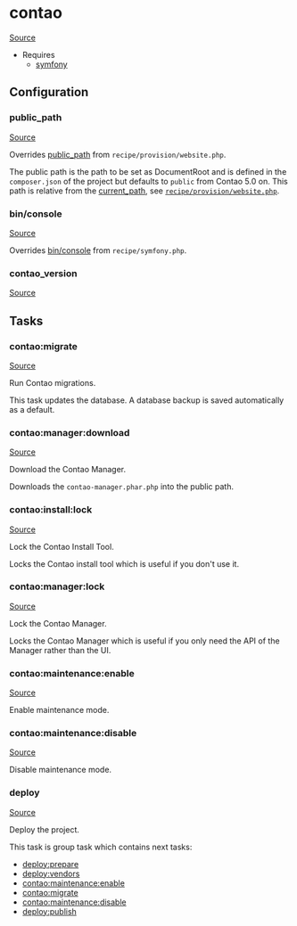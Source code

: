 <!-- DO NOT EDIT THIS FILE! -->
<!-- Instead edit recipe/contao.php -->
<!-- Then run bin/docgen -->

# contao

[Source](/recipe/contao.php)

* Requires
  * [symfony](/docs/recipe/symfony.md)

## Configuration
### public_path
[Source](https://github.com/deployphp/deployer/blob/master/recipe/contao.php#L11)

Overrides [public_path](/docs/recipe/provision/website.md#public_path) from `recipe/provision/website.php`.

The public path is the path to be set as DocumentRoot and is defined in the `composer.json` of the project
but defaults to `public` from Contao 5.0 on.
This path is relative from the [current_path](/docs/recipe/common.md#current_path), see [`recipe/provision/website.php`](/docs/recipe/provision/website.php#public_path).



### bin/console
[Source](https://github.com/deployphp/deployer/blob/master/recipe/contao.php#L29)

Overrides [bin/console](/docs/recipe/symfony.md#bin/console) from `recipe/symfony.php`.





### contao_version
[Source](https://github.com/deployphp/deployer/blob/master/recipe/contao.php#L33)






## Tasks

### contao:migrate
[Source](https://github.com/deployphp/deployer/blob/master/recipe/contao.php#L39)

Run Contao migrations.

This task updates the database. A database backup is saved automatically as a default.


### contao:manager:download
[Source](https://github.com/deployphp/deployer/blob/master/recipe/contao.php#L45)

Download the Contao Manager.

Downloads the `contao-manager.phar.php` into the public path.


### contao:install:lock
[Source](https://github.com/deployphp/deployer/blob/master/recipe/contao.php#L51)

Lock the Contao Install Tool.

Locks the Contao install tool which is useful if you don't use it.


### contao:manager:lock
[Source](https://github.com/deployphp/deployer/blob/master/recipe/contao.php#L57)

Lock the Contao Manager.

Locks the Contao Manager which is useful if you only need the API of the Manager rather than the UI.


### contao:maintenance:enable
[Source](https://github.com/deployphp/deployer/blob/master/recipe/contao.php#L63)

Enable maintenance mode.




### contao:maintenance:disable
[Source](https://github.com/deployphp/deployer/blob/master/recipe/contao.php#L73)

Disable maintenance mode.




### deploy
[Source](https://github.com/deployphp/deployer/blob/master/recipe/contao.php#L81)

Deploy the project.




This task is group task which contains next tasks:
* [deploy:prepare](/docs/recipe/common.md#deployprepare)
* [deploy:vendors](/docs/recipe/deploy/vendors.md#deployvendors)
* [contao:maintenance:enable](/docs/recipe/contao.md#contaomaintenanceenable)
* [contao:migrate](/docs/recipe/contao.md#contaomigrate)
* [contao:maintenance:disable](/docs/recipe/contao.md#contaomaintenancedisable)
* [deploy:publish](/docs/recipe/common.md#deploypublish)


